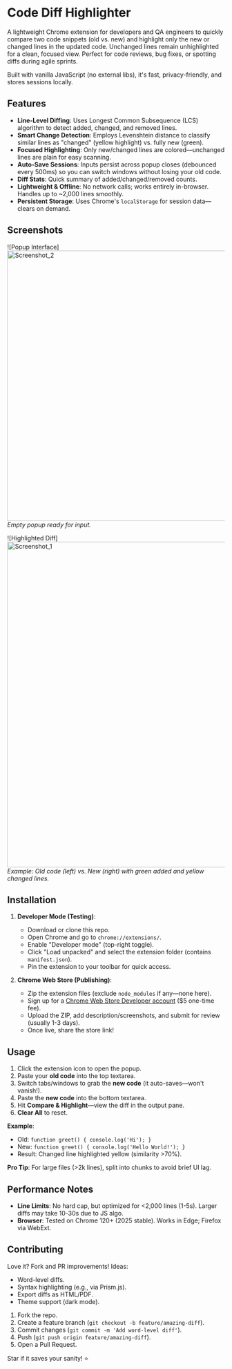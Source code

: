 # Code Diff Highlighter

A lightweight Chrome extension for developers and QA engineers to quickly compare two code snippets (old vs. new) and highlight only the new or changed lines in the updated code. Unchanged lines remain unhighlighted for a clean, focused view. Perfect for code reviews, bug fixes, or spotting diffs during agile sprints.

Built with vanilla JavaScript (no external libs), it's fast, privacy-friendly, and stores sessions locally.

## Features
- **Line-Level Diffing**: Uses Longest Common Subsequence (LCS) algorithm to detect added, changed, and removed lines.
- **Smart Change Detection**: Employs Levenshtein distance to classify similar lines as "changed" (yellow highlight) vs. fully new (green).
- **Focused Highlighting**: Only new/changed lines are colored—unchanged lines are plain for easy scanning.
- **Auto-Save Sessions**: Inputs persist across popup closes (debounced every 500ms) so you can switch windows without losing your old code.
- **Diff Stats**: Quick summary of added/changed/removed counts.
- **Lightweight & Offline**: No network calls; works entirely in-browser. Handles up to ~2,000 lines smoothly.
- **Persistent Storage**: Uses Chrome's `localStorage` for session data—clears on demand.

## Screenshots
![Popup Interface]
<img width="663" height="626" alt="Screenshot_2" src="https://github.com/user-attachments/assets/4514e7d9-6f15-4bb6-af05-befd7083b80e" />
*Empty popup ready for input.*

![Highlighted Diff]
<img width="684" height="754" alt="Screenshot_1" src="https://github.com/user-attachments/assets/b750572b-d923-4fd4-94ed-0737dc2b7d74" />
*Example: Old code (left) vs. New (right) with green added and yellow changed lines.*

## Installation
1. **Developer Mode (Testing)**:
   - Download or clone this repo.
   - Open Chrome and go to `chrome://extensions/`.
   - Enable "Developer mode" (top-right toggle).
   - Click "Load unpacked" and select the extension folder (contains `manifest.json`).
   - Pin the extension to your toolbar for quick access.

2. **Chrome Web Store (Publishing)**:
   - Zip the extension files (exclude `node_modules` if any—none here).
   - Sign up for a [Chrome Web Store Developer account](https://chrome.google.com/webstore/devconsole) ($5 one-time fee).
   - Upload the ZIP, add description/screenshots, and submit for review (usually 1-3 days).
   - Once live, share the store link!

## Usage
1. Click the extension icon to open the popup.
2. Paste your **old code** into the top textarea.
3. Switch tabs/windows to grab the **new code** (it auto-saves—won't vanish!).
4. Paste the **new code** into the bottom textarea.
5. Hit **Compare & Highlight**—view the diff in the output pane.
6. **Clear All** to reset.

**Example**:
- Old: `function greet() { console.log('Hi'); }`
- New: `function greet() { console.log('Hello World!'); }`
- Result: Changed line highlighted yellow (similarity >70%).

**Pro Tip**: For large files (>2k lines), split into chunks to avoid brief UI lag.

## Performance Notes
- **Line Limits**: No hard cap, but optimized for <2,000 lines (1-5s). Larger diffs may take 10-30s due to JS algo.
- **Browser**: Tested on Chrome 120+ (2025 stable). Works in Edge; Firefox via WebExt.

## Contributing
Love it? Fork and PR improvements! Ideas:
- Word-level diffs.
- Syntax highlighting (e.g., via Prism.js).
- Export diffs as HTML/PDF.
- Theme support (dark mode).

1. Fork the repo.
2. Create a feature branch (`git checkout -b feature/amazing-diff`).
3. Commit changes (`git commit -m 'Add word-level diff'`).
4. Push (`git push origin feature/amazing-diff`).
5. Open a Pull Request.


Star if it saves your sanity! ⭐
